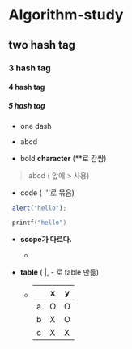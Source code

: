 # Algorithm-study

## two hash tag

### 3 hash tag

#### 4 hash tag

##### 5 hash tag

- one dash
 - abcd

- bold **character** (**로 감쌈)

> abcd ( 앞에 > 사용)

- code ( '''로 묶음)
``` javascript
 alert("hello");
 ```
 
 ``` c++
  printf("hello")
  ```
 
 - **scope가 다르다.**

    - 

  - **table** ( |, - 로 table 만듦)

    - |     |    x  |    y  |
      | --- | ------| ----- |
      | a   |    O  |    O  |
      | b   |    X  |    O  |
      | c   |    X  |    X  |
